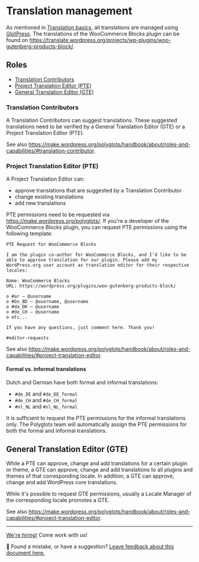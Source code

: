 # Translation management

As mentioned in [Translation basics](../../internal-developers/translations/translation-basics.md), all translations are managed using [GlotPress](https://wordpress.org/plugins/glotpress/). The translations of the WooCommerce Blocks plugin can be found on <https://translate.wordpress.org/projects/wp-plugins/woo-gutenberg-products-block/>.

## Roles

-   [Translation Contributors](#translation-contributors)
-   [Project Translation Editor (PTE)](#project-translation-editor-pte)
-   [General Translation Editor (GTE)](#general-translation-editor-gte)

### Translation Contributors

A Translation Contributors can suggest translations. These suggested translations need to be verified by a General Translation Editor (GTE) or a Project Translation Editor (PTE).

See also <https://make.wordpress.org/polyglots/handbook/about/roles-and-capabilities/#translation-contributor>.

### Project Translation Editor (PTE)

A Project Translation Editor can:

-   approve translations that are suggested by a Translation Contributor
-   change existing translations
-   add new translations

PTE permissions need to be requested via <https://make.wordpress.org/polyglots/>. If you're a developer of the WooCommerce Blocks plugin, you can request PTE permissions using the following template:

```text
PTE Request for WooCommerce Blocks

I am the plugin co-author for WooCommerce Blocks, and I’d like to be able to approve translation for our plugin. Please add my WordPress.org user account as translation editor for their respective locales:

Name: WooCommerce Blocks
URL: https://wordpress.org/plugins/woo-gutenberg-products-block/

o #ar – @username
o #bn_BD – @username, @username
o #da_DK – @username
o #de_CH – @username
o etc...

If you have any questions, just comment here. Thank you!

#editor-requests
```

See also <https://make.wordpress.org/polyglots/handbook/about/roles-and-capabilities/#project-translation-editor>.

#### Formal vs. informal translations

Dutch and German have both formal and informal translations:

-   `#de_DE` and `#de_DE_formal`
-   `#de_CH` and `#de_CH_formal`
-   `#nl_NL` and `#nl_NL_formal`

It is sufficient to request the PTE permissions for the informal translations only. The Polyglots team will automatically assign the PTE permissions for both the formal and informal translations.

## General Translation Editor (GTE)

While a PTE can approve, change and add translations for a certain plugin or theme, a GTE can approve, change and add translations to all plugins and themes of that corresponding locale. In addition, a GTE can approve, change and add WordPress core translations.

While it's possible to request GTE permissions, usually a Locale Manager of the corresponding locale promotes a GTE.

See also <https://make.wordpress.org/polyglots/handbook/about/roles-and-capabilities/#project-translation-editor>.

<!-- FEEDBACK -->

---

[We're hiring!](https://woocommerce.com/careers/) Come work with us!

🐞 Found a mistake, or have a suggestion? [Leave feedback about this document here.](https://github.com/woocommerce/woocommerce-blocks/issues/new?assignees=&labels=type%3A+documentation&template=--doc-feedback.md&title=Feedback%20on%20./docs/internal-developers/translations/translation-management.md)

<!-- /FEEDBACK -->

